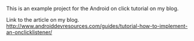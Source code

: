 This is an example project for the Android on click tutorial on my blog.

Link to the article on my blog.
http://www.androiddevresources.com/guides/tutorial-how-to-implement-an-onclicklistener/
